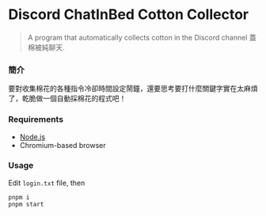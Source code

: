 # Discord ChatInBed Cotton Collector
> A program that automatically collects cotton in the Discord channel 蓋棉被純聊天.

### 簡介
要對收集棉花的各種指令冷卻時間設定鬧鐘，還要思考要打什麼關鍵字實在太麻煩了，乾脆做一個自動採棉花的程式吧！

### Requirements
- [Node.js](https://nodejs.org/en/download/)
- Chromium-based browser

### Usage
Edit `login.txt` file, then

    pnpm i
    pnpm start
